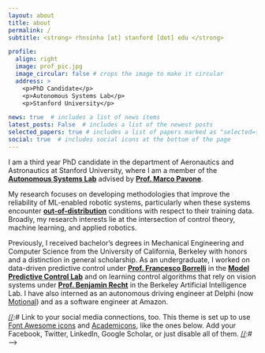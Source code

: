 ```yaml
---
layout: about
title: about
permalink: /
subtitle: <strong> rhnsinha [at] stanford [dot] edu </strong>

profile:
  align: right
  image: prof_pic.jpg
  image_circular: false # crops the image to make it circular
  address: >
    <p>PhD Candidate</p>
    <p>Autonomous Systems Lab</p>
    <p>Stanford University</p>

news: true  # includes a list of news items
latest_posts: False  # includes a list of the newest posts
selected_papers: true # includes a list of papers marked as "selected={true}"
social: true  # includes social icons at the bottom of the page
---
```


I am a third year PhD candidate in the department of Aeronautics and Astronautics at Stanford University, where I am a member of the **[Autonomous Systems Lab](https://stanfordasl.github.io/)** advised by **[Prof. Marco Pavone](https://web.stanford.edu/~pavone/)**. 

My research focuses on developing methodologies that improve the reliability of ML-enabled robotic systems, particularly when these systems encounter **[out-of-distribution](https://arxiv.org/abs/2212.14020)** conditions with respect to their training data. Broadly, my research interests lie at the intersection of control theory, machine learning, and applied robotics. 

Previously, I received bachelor’s degrees in Mechanical Engineering and Computer Science from the University of California, Berkeley with honors and a distinction in general scholarship. As an undergraduate, I worked on data-driven predictive control under **[Prof. Francesco Borrelli](https://me.berkeley.edu/people/francesco-borrelli/)** in the **[Model Predictive Control Lab](https://sites.google.com/berkeley.edu/mpc-lab/home)** and on learning control algorithms that rely on vision systems under **[Prof. Benjamin Recht](http://people.eecs.berkeley.edu/~brecht/)** in the Berkeley Artificial Intelligence Lab. I have also interned as an autonomous driving engineer at Delphi (now [Motional](https://motional.com/)) and as a software engineer at Amazon.

[//]:# 
[//]:# Link to your social media connections, too. This theme is set up to use [Font Awesome icons](http://fortawesome.github.io/Font-Awesome/) and [Academicons](https://jpswalsh.github.io/academicons/), like the ones below. Add your Facebook, Twitter, LinkedIn, Google Scholar, or just disable all of them.
[//]:#  -->